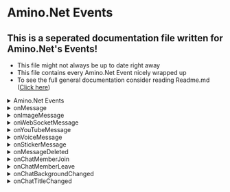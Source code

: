 # Amino.Net Events
## This is a seperated documentation file written for Amino.Net's Events!
- This file might not always be up to date right away
- This file contains every Amino.Net Event nicely wrapped up
- To see the full general documentation consider reading Readme.md ([Click here](https://github.com/FabioGaming/Amino.NET))


<details>
<summary id="functionName">Amino.Net Events</summary>

- This library features a number of events that you can subscribe to!
- All events run on an Amino.Client() instance!
- All events will return either a value or an Object.
</details>

<details>
<summary id="functionName">onMessage</summary>
<p id="functionDescription">This event fires each time the Client receives a Text message</p>

### Event:
- This event returns an Amino.Objects.Message object
### Example:
```CSharp
static void onMessageEvent(Amino.Objects.Message message) 
{
    Console.WriteLine($"User {message.Author.userName} has sent a message: {message.content} in chat: {message.chatId}");
}


[...]

static void main(string[] args) 
{
    [...]
    client.onMessage += onMessageEvent;
}
```

### Returns:
- Amino.Objects.Message
</details>

<details>
<summary id="functionName">onImageMessage</summary>
<p id="functionDescription">This event fires each time the Client receives an Image message</p>

### Event:
- This event returns an Amino.Objects.ImageMessage Object
### Example:
```CSharp
static void onImageMessageEvent(Amino.Objects.ImageMessage imageMessage) 
{
    Console.WriteLine($"User {imageMessage.Author.nickname} has sent an image: {imageMessage.mediaUrl}");
}


[...]

static void main(string[] args) 
{
    [...]
    client.onImageMessage += onImageMessageEvent;
}
```

### Returns:
- Amino.Objects.ImageMessage
</details>

<details>
<summary id="functionName">onWebSocketMessage</summary>
<p id="functionDescription">This event fires each time a websocket message has been recevied by the Client</p>

### Event:
- This event returns a string, that being the raw (probably JSON) websocket message
### Example:
```CSharp
static void onWebSocketMessageEvent(string socketMessage) 
{
    Console.WriteLine("Recevied websocket message: " + socketMessage);
}


[...]

static void main(string[] args) 
{
    [...]
    client.onWebSocketMessage += onWebSocketMessageEvent;
}
```

### Returns:
- string
</details>

<details>
<summary id="functionName">onYouTubeMessage</summary>
<p id="functionDescription">This event fires each time a YouTube message has been received by the Client</p>

### Event:
- This event returns an Amino.Objects.YouTubeMessage Object
### Example:
```CSharp
static void onYouTubeMessageEvent(Amino.Objects.YouTubeMessage youtubeMessage) 
{
    Console.WriteLine("Video title of the received Video: " + youtubeMessage.videoTitle);
}


[...]

static void main(string[] args) 
{
    [...]
    client.onYouTubeMessage += onYouTubeMessageEvent;
}
```

### Returns:
- Amino.Objects.YouTubeMessage
</details>

<details>
<summary id="functionName">onVoiceMessage</summary>
<p id="functionDescription">This event fires each time a Voice message / note is received by the Client</p>

### Event:
- This event returns an Amino.Objects.VoiceMessage Object
### Example:
```CSharp
static void onVoiceMessageEvent(Amino.Objects.VoiceMessage voiceMessage) 
{
    Console.WriteLine("URL to the audio file: " + voiceMessage.mediaValue);
    Console.WriteLine("Duration of the voice message: " + voiceMessage.Extensions.duration);
}


[...]

static void main(string[] args) 
{
    [...]
    client.onVoiceMessage += onVoiceMessageEvent;
}
```

### Returns:
- Amino.Objects.VoiceMessage
</details>

<details>
<summary id="functionName">onStickerMessage</summary>
<p id="functionDescription">This event fires each time an Amino sticker message has been received by the Client</p>

### Event:
- This event returns an Amino.Objects.StickerMessage Object
### Example:
```CSharp
static void onStickerMessageEvent(Amino.Objects.StickerMessage stickerMessage)
{
    Console.WriteLine("Sticker ID: " + stickerMessage.Sticker.stickerId);
}


[...]

static void main(string[] args) 
{
    [...]
    client.onStickerMessage += onStickerMessageEvent;
}
```

### Returns:
- Amino.Objects.StickerMessage
</details>


<details>
<summary id="functionName">onMessageDeleted</summary>
<p id="functionDescription">This event fires each time an Amino message has been deleted in any chat where the current Amino account is in</p>

### Event:
- This even returns an Amino.Objects.DeletedMessage Object
### Example:
```CSharp
static void onDeletedMessageEvent(Amino.Objects.DeletedMessage deletedMessage)
{
    Console.WriteLine($"User: {deletedMessage.Author.username}({deletedMessage.Author.userId}) has deleted a message in chat: {deletedMessage.chatId}");
}


[...]

static void main(string[] args) 
{
    [...]
    client.onMessageDeleted += onStickerMessageEvent;
}
```

### Returns:
- Amino.Objects.DeletedMessage
</details>


<details>
<summary id="functionName">onChatMemberJoin</summary>
<p id="functionDescription">This event fires each time an Amino user has joined a chat thread where the current Amino account is in</p>

### Event:
- This event returns an Amino.Obejcts.JoinedChatMember Object

### Example:
```CSharp
static void onUserChatJoinEvent(Amino.Objects.JoinedChatMember joinedMember)
{
    Console.WriteLine($"User: {joinedMember.Author.nickname} joined chat {joinedMember.chatId}");
}


[...]

static void main(string[] args) 
{
    [...]
    client.onChatMemberJoin += onUserChatJoinEvent;
}
```

### Returns:
- Amino.Objects.JoinedChatMember
</details>


<details>
<summary id="functionName">onChatMemberLeave</summary>
<p id="functionDescription">This even fires each time an Amino user has left a chat where the current Amino account is in</p>

### Event:
- This event returns an Amino.Objects.LeftChatMember Object
### Example:
```CSharp
static void onUserChatLeaveEvent(Amino.Objects.LeftChatMember leftMember)
{
    Console.WriteLine($"User: {leftMember.userId} left chat {leftMember.chatId}");
}


[...]

static void main(string[] args) 
{
    [...]
    client.onChatMemberLeave += onUserChatLeaveEvent;
}
```

### Returns:
- Amino.Objects.LeftChatMember
</details>


<details>
<summary id="functionName">onChatBackgroundChanged</summary>
<p id="functionDescription">This event fires each time an Amino chat thread background has been changed (only chats where the current Amino account is in)</p>

### Event:
- This event returns an Amino.Objects.ChatEvent Object

### Example:
```CSharp
static void onChatBackgroundChangedEvent(Amino.Objects.ChatEvent chatEvent)
{
    Console.WriteLine($"Background in Chat thread {chatEvent.chatId} has changed.");
}


[...]

static void main(string[] args) 
{
    [...]
    client.onChatBackgroundChanged += onChatBackgroundChangedEvent;
}
```

### Returns:
- Amino.Objects.ChatEvent
</details>


<details>
<summary id="functionName">onChatTitleChanged</summary>
<p id="functionDescription">This event fires each time an Amino chat thread Title has been changed (only for chats where the current Amino account is in)</p>

### Event:
- This event returns an Amino.Objects.ChatEvent Object
### Example:
```CSharp
static void onChatTitleChangedEvent(Amino.Objects.ChatEvent chatEvent)
{
    Console.WriteLine($"Title of Chat thread {chatEvent.chatId} has changed.");
}


[...]

static void main(string[] args) 
{
    [...]
    client.onChatTitleChanged += onChatTitleChangedEvent;
}
```

### Returns:
- Amino.Objects.ChatEvent
</details>

<!--- JUST A TEMPLATE

<details>
<summary id="functionName"></summary>
<p id="functionDescription"></p>

### Event:

### Example:
```CSharp
```

### Returns:
</details>
--->


<!---

<style>
#functionName {
    font-size:15px;
    font-weight: bold;
}
#functionDescription {
    font-style: italic
}

summary {
    padding: 8px;
    cursor: pointer;
}

</style> 

--->